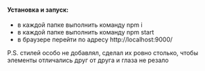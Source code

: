 #### Установка и запуск:
- в каждой папке выполнить команду npm i
- в каждой папке выполнить команду npm start
- в браузере перейти по адресу http://localhost:9000/

P.S. стилей особо не добавлял, сделал их ровно столько, чтобы элементы отличались друг от друга и глаза не резало
